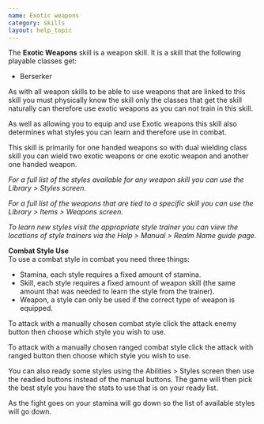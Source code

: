 ```yaml
---
name: Exotic weapons
category: skills
layout: help_topic
---
```

The **Exotic Weapons** skill is a weapon skill. It is a skill that the following playable classes get:

*   Berserker

As with all weapon skills to be able to use weapons that are linked to this skill you must physically know the skill only the classes that get the skill naturally can therefore use exotic weapons as you can not train in this skill.

As well as allowing you to equip and use Exotic weapons this skill also determines what styles you can learn and therefore use in combat.

This skill is primarily for one handed weapons so with dual wielding class skill you can wield two exotic weapons or one exotic weapon and another one handed weapon.

_For a full list of the styles available for any weapon skill you can use the Library > Styles screen._

_For a full list of the weapons that are tied to a specific skill you can use the Library > Items > Weapons screen._

_To learn new styles visit the appropriate style trainer you can view the locations of style trainers via the Help > Manual > Realm Name guide page._

**Combat Style Use**  
To use a combat style in combat you need three things:

*   Stamina, each style requires a fixed amount of stamina.
*   Skill, each style requires a fixed amount of weapon skill (the same amount that was needed to learn the style from the trainer).
*   Weapon, a style can only be used if the correct type of weapon is equipped.

To attack with a manually chosen combat style click the attack enemy button then choose which style you wish to use.

To attack with a manually chosen ranged combat style click the attack with ranged button then choose which style you wish to use.

You can also ready some styles using the Abilities > Styles screen then use the readied buttons instead of the manual buttons. The game will then pick the best style you have the stats to use that is on your ready list.

As the fight goes on your stamina will go down so the list of available styles will go down.